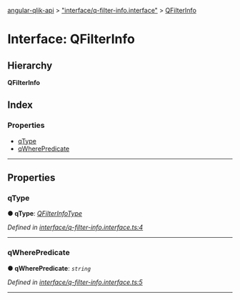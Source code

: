 [angular-qlik-api](../README.md) > ["interface/q-filter-info.interface"](../modules/_interface_q_filter_info_interface_.md) > [QFilterInfo](../interfaces/_interface_q_filter_info_interface_.qfilterinfo.md)

# Interface: QFilterInfo

## Hierarchy

**QFilterInfo**

## Index

### Properties

* [qType](_interface_q_filter_info_interface_.qfilterinfo.md#qtype)
* [qWherePredicate](_interface_q_filter_info_interface_.qfilterinfo.md#qwherepredicate)

---

## Properties

<a id="qtype"></a>

###  qType

**● qType**: *[QFilterInfoType](../enums/_enum_q_filter_info_type_enum_.qfilterinfotype.md)*

*Defined in [interface/q-filter-info.interface.ts:4](https://github.com/goekaypamuk/angular-qlik-api/blob/be30617/src/interface/q-filter-info.interface.ts#L4)*

___
<a id="qwherepredicate"></a>

###  qWherePredicate

**● qWherePredicate**: *`string`*

*Defined in [interface/q-filter-info.interface.ts:5](https://github.com/goekaypamuk/angular-qlik-api/blob/be30617/src/interface/q-filter-info.interface.ts#L5)*

___

